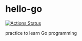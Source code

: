 # hello-go
[![Actions Status](https://github.com/guozheng/hello-go/workflows/Go/badge.svg)](https://github.com/guozheng/hello-go/actions)

practice to learn Go programming

